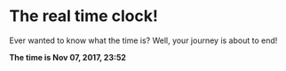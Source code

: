 # The real time clock!

Ever wanted to know what the time is? Well, your journey is about to end!

**The time is Nov 07, 2017, 23:52**